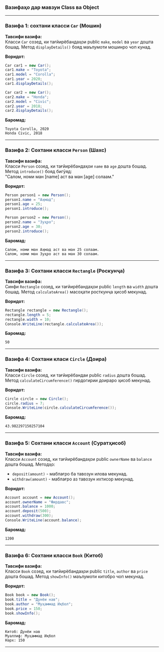 ### Вазифаҳо дар мавзуи Class ва Object  

---

### **Вазифа 1: сохтани класси `Car` (Мошин)**  
**Тавсифи вазифа:**  
Класси `Car` созед, ки тағйирёбандаҳои public `make`, `model` ва `year` дошта бошад. Метод `displayDetails()` бояд маълумоти мошинро чоп кунад.  

**Воридот:**  
```csharp
Car car1 = new Car();
car1.make = "Toyota";
car1.model = "Corolla";
car1.year = 2020;
car1.displayDetails();

Car car2 = new Car();
car2.make = "Honda";
car2.model = "Civic";
car2.year = 2018;
car2.displayDetails();
```

**Баромад:**  
```
Toyota Corolla, 2020  
Honda Civic, 2018
```

---

### **Вазифа 2: Сохтани класси `Person` (Шахс)**  
**Тавсифи вазифа:**  
Класcи `Person` созед, ки тағйирёбандаҳои  `name` ва `age` дошта бошад. Метод `introduce()` бояд бигӯяд:  
"Салом, номи ман [name] аст ва ман [age] солаам."

**Воридот:**  
```csharp
Person person1 = new Person();
person1.name = "Аҳмад";
person1.age = 25;
person1.introduce();

Person person2 = new Person();
person2.name = "Зуҳро";
person2.age = 30;
person2.introduce();
```

**Баромад:**  
```
Салом, номи ман Аҳмад аст ва ман 25 солаам.  
Салом, номи ман Зуҳро аст ва ман 30 солаам.
```

---

### **Вазифа 3: Сохтани класси `Rectangle` (Роскунҷа)**  
**Тавсифи вазифа:**  
Синфи `Rectangle` созед, ки тағйирёбандаҳои public `length` ва `width` дошта бошад. Метод `calculateArea()` масоҳати росткунҷа ҳисоб мекунад.  

**Воридот:**  
```csharp
Rectangle rectangle = new Rectangle();
rectangle.length = 5;
rectangle.width = 10;
Console.WriteLine(rectangle.calculateArea());
```

**Баромад:**  
```
50
```

---

### **Вазифа 4: Сохтани класи `Circle` (Доира)**  
**Тавсифи вазифа:**  
Класси `Circle` созед, ки тағйирёбандаи public `radius` дошта бошад. Метод `calculateCircumference()` гирдогирии доираро ҳисоб мекунад.  

**Воридот:**  
```csharp
Circle circle = new Circle();
circle.radius = 7;
Console.WriteLine(circle.calculateCircumference());
```

**Баромад:**  
```
43.982297150257104
```

---

### **Вазифа 5: Сохтани класси `Account` (Суратҳисоб)**  
**Тавсифи вазифа:**  
Класси `Account` созед, ки тағйирёбандаҳои public `ownerName` ва `balance` дошта бошад. Методҳо:  
- `deposit(amount)` - маблағро ба тавозун илова мекунад.  
- `withdraw(amount)` - маблағро аз тавозун ихтисор мекунад.  

**Воридот:**  
```csharp
Account account = new Account();
account.ownerName = "Фирдавс";
account.balance = 1000;
account.deposit(500);
account.withdraw(300);
Console.WriteLine(account.balance);
```

**Баромад:**  
```
1200
```

---

### **Вазифа 6: Сохтани класси `Book` (Китоб)**  
**Тавсифи вазифа:**  
Класси `Book` созед, ки тағйирёбандаҳои public `title`, `author` ва `price` дошта бошад. Метод `showInfo()` маълумоти китобро чоп мекунад.  

**Воридот:**  
```csharp
Book book = new Book();
book.title = "Дунёи нав";
book.author = "Муҳаммад Иқбол";
book.price = 150;
book.showInfo();
```

**Баромад:**  
```
Китоб: Дунёи нав  
Муаллиф: Муҳаммад Иқбол  
Нарх: 150
```  

--- 
